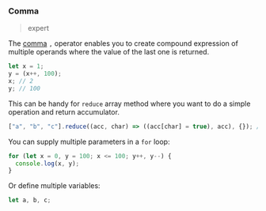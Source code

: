 ### Comma

> expert

The [comma](https://developer.mozilla.org/en-US/docs/Web/JavaScript/Reference/Operators/Comma_Operator) `,` operator enables you to create compound expression of multiple operands where the value of the last one is returned.

```js
let x = 1;
y = (x++, 100);
x; // 2
y; // 100
```

This can be handy for `reduce` array method where you want to do a simple operation and return accumulator.

```js
["a", "b", "c"].reduce((acc, char) => ((acc[char] = true), acc), {}); // { a: true, b: true, c: true }
```

You can supply multiple parameters in a `for` loop:

```js
for (let x = 0, y = 100; x <= 100; y++, y--) {
  console.log(x, y);
}
```

Or define multiple variables:

```js
let a, b, c;
```
